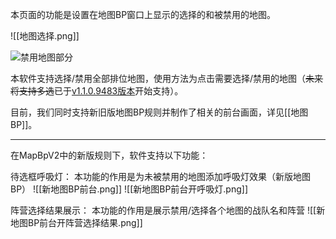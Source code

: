 本页面的功能是设置在地图BP窗口上显示的选择的和被禁用的地图。

![[地图选择.png]]

![禁用地图部分](地图禁用.png)

本软件支持选择/禁用全部排位地图，使用方法为点击需要选择/禁用的地图（~~未来将支持多选~~已于[v1.1.0.9483版本](https://github.com/PLFJY/neo-bpsys-wpf/releases/tag/v1.1.0.9483)开始支持）。

‍目前，我们同时支持新旧版地图BP规则并制作了相关的前台画面，详见[[地图BP]]。

---

在MapBpV2中的新版规则下，软件支持以下功能：

待选框呼吸灯：
本功能的作用是为未被禁用的地图添加呼吸灯效果（新版地图BP）
![[新地图BP前台.png]]    ![[新地图BP前台开呼吸灯.png]]

阵营选择结果展示：
本功能的作用是展示禁用/选择各个地图的战队名和阵营
![[新地图BP前台开阵营选择结果.png]]

